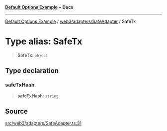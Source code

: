 [**Default Options Example**](../../../../README.md) • **Docs**

***

[Default Options Example](../../../../modules.md) / [web3/adapters/SafeAdapter](../README.md) / SafeTx

# Type alias: SafeTx

> **SafeTx**: `object`

## Type declaration

### safeTxHash

> **safeTxHash**: `string`

## Source

[src/web3/adapters/SafeAdapter.ts:31](https://github.com/bgd-labs/fe-shared/blob/022d31eeb7e61eeffe2ddf65992458f822122ffc/src/web3/adapters/SafeAdapter.ts#L31)

